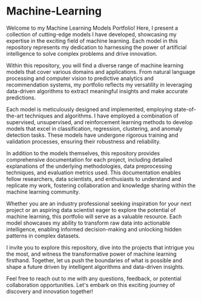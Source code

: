 # Machine-Learning


Welcome to my Machine Learning Models Portfolio! Here, I present a collection of cutting-edge models I have developed, showcasing my expertise in the exciting field of machine learning. Each model in this repository represents my dedication to harnessing the power of artificial intelligence to solve complex problems and drive innovation.

Within this repository, you will find a diverse range of machine learning models that cover various domains and applications. From natural language processing and computer vision to predictive analytics and recommendation systems, my portfolio reflects my versatility in leveraging data-driven algorithms to extract meaningful insights and make accurate predictions.

Each model is meticulously designed and implemented, employing state-of-the-art techniques and algorithms. I have employed a combination of supervised, unsupervised, and reinforcement learning methods to develop models that excel in classification, regression, clustering, and anomaly detection tasks. These models have undergone rigorous training and validation processes, ensuring their robustness and reliability.

In addition to the models themselves, this repository provides comprehensive documentation for each project, including detailed explanations of the underlying methodologies, data preprocessing techniques, and evaluation metrics used. This documentation enables fellow researchers, data scientists, and enthusiasts to understand and replicate my work, fostering collaboration and knowledge sharing within the machine learning community.

Whether you are an industry professional seeking inspiration for your next project or an aspiring data scientist eager to explore the potential of machine learning, this portfolio will serve as a valuable resource. Each model showcases my ability to transform raw data into actionable intelligence, enabling informed decision-making and unlocking hidden patterns in complex datasets.

I invite you to explore this repository, dive into the projects that intrigue you the most, and witness the transformative power of machine learning firsthand. Together, let us push the boundaries of what is possible and shape a future driven by intelligent algorithms and data-driven insights.

Feel free to reach out to me with any questions, feedback, or potential collaboration opportunities. Let's embark on this exciting journey of discovery and innovation together!



